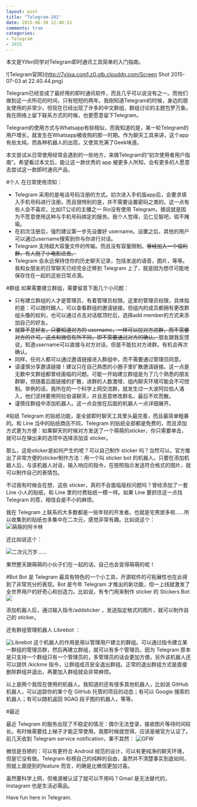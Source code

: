 ```yaml
---
layout: post
title: "Telegram-101"
date: 2015-06-30 12:40:53
comments: true
categories:
- Telegram
- 2015
---
```


本文是Yifen同学对Telegram即时通讯工具简单的入门指南。<!-- more -->

![Telegram官网](http://7vijxa.com1.z0.glb.clouddn.com/Screen Shot 2015-07-03 at 22.40.44.png)


Telegram已经变成了最好用的即时通讯软件，而且几乎可以说没有之一。而他们做到这一点所花的时间，只有短短的两年。我刚知道Telegram的时候，身边的朋友使用的非常少。但现在已经出现了许多的中文群组，群组讨论的主题包罗万象。我在网络上留下联系方式的时候，也更愿意留下Telegram。

Telegram的使用方式与Whatsapp有些相似，而我知道的是，某一轮Telegram的用户增长，就发生在Whatsapp被收购的那一时期。作为聊天工具来讲，这个app有些太纯，而各种机器人的出现，又使其充满了Geek味道。

本文尝试从日常使用经常会遇到的一些地方，来做Telegram的“初次使用者用户指南”。希望看过本文后，能让这一款优秀的 app 被更多人所知，会有更多的人愿意去尝试这一款即时通讯产品。

#个人
在日常使用须知：

- Telegram 采用的是电话号码注册的方式。初次进入手机版app后，会要求填入手机号码进行注册。而且很特别的是，并不需要设置密码之类的。这一点有些人会不喜欢，比如IT公论的主播之一 Rio没有使用 Telegram，据说就是因为不愿意使用这种与手机号码绑定的服务。我个人觉得，见仁见智吧，瑕不掩瑜。
- 在初次注册后，强烈建议第一步先设置好 username。设置之后，其他的用户可以通过username搜索到你与你进行对话。
- Telegram 支持超大容量文件的传输。而且没有容量限制。<del>曾经加入一个福利群，有人拖了小电影进去。</del>
- Telegram 会永远保持住你的历史聊天记录，包括发送的语音，图片，等等。我和女朋友的日常聊天已经完全迁移到 Telegram 上了，就是因为想尽可能地保存住在一起的这些日常点滴。

#群组
如果需要建立群组，需要留意下面几个小问题：

- 只有建立群组的人才是管理员，有着管理员权限。这里的管理员权限，具体指的是：可以随时踢人，可以查看群组的邀请链接。但组内的成员都拥有更改群组头像的权利，也可以通过点击对话框顶栏后，选择add member的方式来添加自己的好友。
-  <del>就算不是好友，只要知道对方的 username，一样可以拉对方进群，而不需要对方的许可。这点和微信有所不同，即不需要通过对方的确认。</del>朋友跟我反馈说，知道username可以直接与对方对话，但是不能拉对方进群。有机会再次确认。
-  同样，任何人都可以通过邀请链接进入群组中，而不需要通过管理员同意。
-  请谨慎分享邀请链接！建议只在自己熟悉的小圈子里扩散邀请链接。这一点是无数中文群组都曾经面临的问题。可能一开始建立群组是为了几个熟悉的朋友群聊，但随着后面链接的扩散，进群的人数激增，组内聊天环境可能会不可控制。举例的话，我所在的一个科学上网交流群，就发生过一大波阿拉伯人涌入，他们坚持要用阿拉伯语聊天，并且恶意修改群名，最后不欢而散。
-  谨慎往群组中添加机器人。这一点会放在后面的机器人一点详细展开。

#贴纸
Telegram 的贴纸功能，是全部即时聊天工具里头最完善，而且最简单粗暴的。和 Line 当中的贴纸商店不同，Telegram 的贴纸全部都是免费的，而且添加方式更为方便：如果聊天的时候对方发送了一个萌萌的sticker，你只需要单击，就可以在弹出来的选项中选择添加该 sticker。

那么，这些sticker是如何产生的呢？可以自己制作 sticker 吗？当然可以。官方推出了非常方便的sticker制作方法：用一个叫 sticker bot 的机器人。只要在添加机器人后，与该机器人对话，输入响应的指令，在按照指示发送符合格式的图片，就可以制作自己的表情包。

不过我有时候会在想，这些 sticker，真的不会面临版权问题吗？曾经添加了一套 Line 小人的贴纸，和 Line 里的付费贴纸一模一样。如果 Line 要抓住这一点找 Telegram 的茬，相信会是不小的麻烦。

我在 Telegram 上联系的大多数都是一些年轻的开发者。也就是宅男居多啦……所以收集到的贴纸也多集中在二次元，感觉非常有趣。比如说这个：
![萌萌的阿卡林](http://7vijxa.com1.z0.glb.clouddn.com/akalin.png)

还比如说这个：

![二次元万岁……](http://7vijxa.com1.z0.glb.clouddn.com/Screen%20Shot%202015-07-26%20at%2010.31.37.png)

果然整天跟萌萌的小伙子们在一起的话，自己也会变得萌萌的呢！

#Bot
Bot 是 Telegram 最具有特色的一个小工具，开源软件的可拓展性也在此得到了非常充分的表现。Bot 是今年 Telegram 才推出的新功能，但一上线就激发了全世界用户的好奇心和创造力。比如说，有专门用来制作 sticker 的 Stickers Bot:
![](http://7vijxa.com1.z0.glb.clouddn.com/stickerbot.jpg)

添加机器人后，通过输入指令/addsticker ，发送指定格式的图片，就可以制作自己的 sticker。

还有群组管理机器人 Librebot ：

![Librebot](http://7vijxa.com1.z0.glb.clouddn.com/Librebot.jpg)
这个机器人的作用是用以管理用户建立的群组。可以通过指令建立某一群组的管理员群，然后再建立群组，就可以有多个管理员。因为 Telegram 原本是只支持一个群组只有一个管理员的，多管理员的话会更加方便。另外该机器人还可以提供 /kickme 指令，让群组成员安全退出群组。正常的退出群组方式是直接删除群组并退出，再要加入群组就会非常麻烦。

以上是两个我现在使用的机器人。我知道的还有很多其他机器人，比如说 GitHub 机器人，可以追踪你的某个在 GitHub 托管的项目的动态；有可以 Google 搜索的机器人；有可以随机返回 9GAG 段子图的机器人，等等。

#最近

最近 Telegram 的服务出现了不稳定的情况：偶尔无法登录，接收图片等待时间较长。有时候需要挂上梯子才能正常使用。我那时候就觉得，应该是被官方认证了。前几天收到 Telegram service notification，果不其然：
![GFW](http://7vijxa.com1.z0.glb.clouddn.com/GFW.jpg)

微信是丑陋的：可以有更符合 Android 规范的设计，可以有更纯净的聊天环境，但是它没有做。Telegram 标榜自己的纯粹的自由，虽然并不清楚事实到底如何，但就上面提到的feature 而言，的确是比微信更加讨喜。

虽然要科学上网，但难道被认证了就可以不用吗？Gmail 是无法替代的， Instagram 也是生活必需品。

Have fun here in Telegram.
